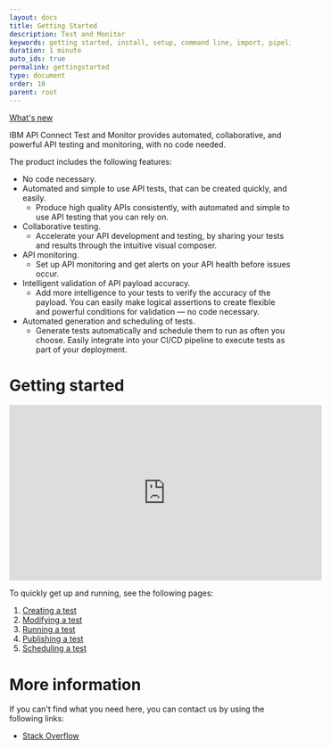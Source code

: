 ```yaml
---
layout: docs
title: Getting Started
description: Test and Monitor
keywords: getting started, install, setup, command line, import, pipeline, update, samples, help
duration: 1 minute
auto_ids: true
permalink: gettingstarted
type: document
order: 10
parent: root
---
```


<!-- add a docs overview with permalink:documentation and then change this in the top menu links -->

[What's new](./whats-new)

IBM API Connect Test and Monitor provides automated, collaborative, and powerful API testing and monitoring, with no code needed.

The product includes the following features:
- No code necessary.
- Automated and simple to use API tests, that can be created quickly, and easily.
  - Produce high quality APIs consistently, with automated and simple to use API testing that you can rely on.
- Collaborative testing.
  - Accelerate your API development and testing, by sharing your tests and results through the intuitive visual composer.
- API monitoring.
  - Set up API monitoring and get alerts on your API health before issues occur.
- Intelligent validation of API payload accuracy.
  - Add more intelligence to your tests to verify the accuracy of the payload. You can easily make logical assertions to create flexible and powerful conditions for validation — no code necessary.
- Automated generation and scheduling of tests.
  - Generate tests automatically and schedule them to run as often you choose. Easily integrate into your CI/CD pipeline to execute tests as part of your deployment.


# Getting started
<iframe width="560" height="315" src="https://www.youtube-nocookie.com/embed/F2148ycD2hk" frameborder="0" allow="autoplay; encrypted-media" allowfullscreen></iframe> 

To quickly get up and running, see the following pages:

1. [Creating a test](./create-test)
1. [Modifying a test](./modify-test)
1. [Running a test](./run-test)
1. [Publishing a test](./publish-test)
1. [Scheduling a test](./schedule-test)


# More information

If you can't find what you need here, you can contact us by using the following links:
- [Stack Overflow](https://stackoverflow.com/questions/tagged/apiconnect-test-monitor)

<!---
- [provide link to DevWorks]
- [provide link to twitter]

If you hit a problem with the product, you can log an issue in our [GitHub repository - provide link]
--->

